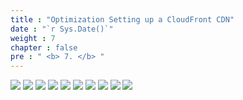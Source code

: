 ```yaml
---
title : "Optimization Setting up a CloudFront CDN"
date : "`r Sys.Date()`"
weight : 7
chapter : false
pre : " <b> 7. </b> "
---
```


![](../WorkShop2/07.optimization-cdn/435.png?featherlight=false&width=90pc)
![](../WorkShop2/07.optimization-cdn/436.png?featherlight=false&width=90pc)
![](../WorkShop2/07.optimization-cdn/437.png?featherlight=false&width=90pc)
![](../WorkShop2/07.optimization-cdn/438.png?featherlight=false&width=90pc)
![](../WorkShop2/07.optimization-cdn/439.png?featherlight=false&width=90pc)
![](../WorkShop2/07.optimization-cdn/440.png?featherlight=false&width=90pc)
![](../WorkShop2/07.optimization-cdn/441.png?featherlight=false&width=90pc)
![](../WorkShop2/07.optimization-cdn/442.png?featherlight=false&width=90pc)
![](../WorkShop2/07.optimization-cdn/443.png?featherlight=false&width=90pc)
![](../WorkShop2/07.optimization-cdn/444.png?featherlight=false&width=90pc)